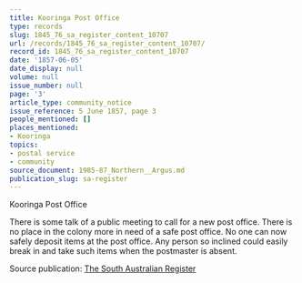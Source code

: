 ```yaml
---
title: Kooringa Post Office
type: records
slug: 1845_76_sa_register_content_10707
url: /records/1845_76_sa_register_content_10707/
record_id: 1845_76_sa_register_content_10707
date: '1857-06-05'
date_display: null
volume: null
issue_number: null
page: '3'
article_type: community_notice
issue_reference: 5 June 1857, page 3
people_mentioned: []
places_mentioned:
- Kooringa
topics:
- postal service
- community
source_document: 1985-87_Northern__Argus.md
publication_slug: sa-register
---
```


Kooringa Post Office

There is some talk of a public meeting to call for a new post office.  There is no place in the colony more in need of a safe post office.  No one can now safely deposit items at the post office.  Any person so inclined could easily break in and take such items when the postmaster is absent.

Source publication: [The South Australian Register](/publications/sa-register/)
